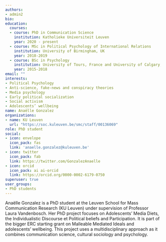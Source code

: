 ```yaml
---
authors:
- admin2
bio:
education:
  courses:
  - course: PhD in Communication Science
    institution: Katholieke Universiteit Leuven
    year: 2020 - present
  - course: MSc in Political Psychology of International Relations
    institution: University of Birmingham, UK
    year: 2018-2019
  - course: BSc in Psychology
    institution: University of Tours, France and University of Calgary, Canada
    year: 2015-2018
email: ""
interests:
- Political Psychology
- Anti-science, fake-news and conspiracy theories
- Media psychology
- Early political socialization
- Social activism
- Adolescents’ wellbeing
name: Anaëlle Gonzalez
organizations:
- name: KU Leuven
  url: "https://soc.kuleuven.be/smc/staff/00136069"
role: PhD student
social:
- icon: envelope
  icon_pack: fas
  link: 'anaelle.gonzalez@kuleuven.be'
- icon: twitter
  icon_pack: fab
  link: https://twitter.com/GonzalezAnaelle
- icon: orcid
  icon_pack: ai ai-orcid
  link: https://orcid.org/0000-0002-6179-0750
superuser: true
user_groups:
- PhD students
---
```


Anaëlle Gonzalez is a PhD student at the Leuven School for Mass Communication Research (KU Leuven) under supervision of Professor Laura Vandenbosch. Her PhD project focuses on Adolescents’ Media Diets, the Individualistic Discourse et Political beliefs and Participation. It is part of the bigger ERC starting grant on Malleable Mediated Ideals and adolescents’ wellbeing. This project uses a multidisciplinary approach as it combines communication science, cultural sociology and psychology.